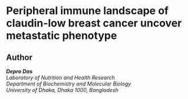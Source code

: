 # Peripheral immune landscape of claudin-low breast cancer uncover metastatic phenotype 


## Author 

_**Depro Das**_ <br/> 
*Laboratory of Nutrition and Health Research <br/> 
Department of Biochemistry and Molecular Biology <br/> 
University of Dhaka, Dhaka 1000, Bangladesh*   
